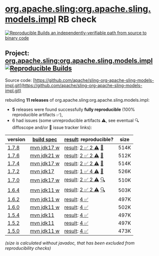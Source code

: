 [org.apache.sling:org.apache.sling.models.impl](https://central.sonatype.com/artifact/org.apache.sling/org.apache.sling.models.impl/versions) RB check
=======

[![Reproducible Builds](https://reproducible-builds.org/images/logos/rb.svg) an independently-verifiable path from source to binary code](https://reproducible-builds.org/)

## Project: [org.apache.sling:org.apache.sling.models.impl](https://central.sonatype.com/artifact/org.apache.sling/org.apache.sling.models.impl/versions) [![Reproducible Builds](https://img.shields.io/endpoint?url=https://raw.githubusercontent.com/jvm-repo-rebuild/reproducible-central/master/content/org/apache/sling/org.apache.sling.models.impl/badge.json)](https://github.com/jvm-repo-rebuild/reproducible-central/blob/master/content/org/apache/sling/org.apache.sling.models.impl/README.md)

Source code: [https://github.com/apache/sling-org-apache-sling-models-impl.git](https://github.com/apache/sling-org-apache-sling-models-impl.git)

rebuilding **11 releases** of org.apache.sling:org.apache.sling.models.impl:
- **5** releases were found successfully **fully reproducible** (100% reproducible artifacts :white_check_mark:),
- 6 had issues (some unreproducible artifacts :warning:, see eventual :mag: diffoscope and/or :memo: issue tracker links):

| version | [build spec](/BUILDSPEC.md) | [result](https://reproducible-builds.org/docs/jvm/): reproducible? | size |
| -- | --------- | ------ | -- |
| [1.7.8](https://central.sonatype.com/artifact/org.apache.sling/org.apache.sling.models.impl/1.7.8/pom) | [mvn jdk17 w](org.apache.sling.models.impl-1.7.8.buildspec) | [result](org.apache.sling.models.impl-1.7.8.buildinfo): [2 :white_check_mark:  2 :warning:](org.apache.sling.models.impl-1.7.8.buildcompare) [:memo:](https://github.com/apache/sling-org-apache-sling-models-impl/pull/62) | 514K |
| [1.7.6](https://central.sonatype.com/artifact/org.apache.sling/org.apache.sling.models.impl/1.7.6/pom) | [mvn jdk21 w](org.apache.sling.models.impl-1.7.6.buildspec) | [result](org.apache.sling.models.impl-1.7.6.buildinfo): [2 :white_check_mark:  2 :warning:](org.apache.sling.models.impl-1.7.6.buildcompare) [:memo:](https://github.com/apache/sling-org-apache-sling-models-impl/pull/62) | 512K |
| [1.7.4](https://central.sonatype.com/artifact/org.apache.sling/org.apache.sling.models.impl/1.7.4/pom) | [mvn jdk17 w](org.apache.sling.models.impl-1.7.4.buildspec) | [result](org.apache.sling.models.impl-1.7.4.buildinfo): [2 :white_check_mark:  2 :warning:](org.apache.sling.models.impl-1.7.4.buildcompare) [:memo:](https://github.com/apache/sling-org-apache-sling-models-impl/pull/58) | 514K |
| [1.7.2](https://central.sonatype.com/artifact/org.apache.sling/org.apache.sling.models.impl/1.7.2/pom) | [mvn jdk17](org.apache.sling.models.impl-1.7.2.buildspec) | [result](org.apache.sling.models.impl-1.7.2.buildinfo): [1 :white_check_mark:  4 :warning:](org.apache.sling.models.impl-1.7.2.buildcompare) [:memo:](https://github.com/apache/sling-org-apache-sling-models-impl/pull/58) | 526K |
| [1.7.0](https://central.sonatype.com/artifact/org.apache.sling/org.apache.sling.models.impl/1.7.0/pom) | [mvn jdk17 w](org.apache.sling.models.impl-1.7.0.buildspec) | [result](org.apache.sling.models.impl-1.7.0.buildinfo): [2 :white_check_mark:  2 :warning:](org.apache.sling.models.impl-1.7.0.buildcompare) [:mag:](org.apache.sling.models.impl-1.7.0.diffoscope) | 510K |
| [1.6.4](https://central.sonatype.com/artifact/org.apache.sling/org.apache.sling.models.impl/1.6.4/pom) | [mvn jdk11 w](org.apache.sling.models.impl-1.6.4.buildspec) | [result](org.apache.sling.models.impl-1.6.4.buildinfo): [2 :white_check_mark:  2 :warning:](org.apache.sling.models.impl-1.6.4.buildcompare) [:mag:](org.apache.sling.models.impl-1.6.4.diffoscope) | 503K |
| [1.6.2](https://central.sonatype.com/artifact/org.apache.sling/org.apache.sling.models.impl/1.6.2/pom) | [mvn jdk11 w](org.apache.sling.models.impl-1.6.2.buildspec) | [result](org.apache.sling.models.impl-1.6.2.buildinfo): [4 :white_check_mark: ](org.apache.sling.models.impl-1.6.2.buildcompare) | 497K |
| [1.6.0](https://central.sonatype.com/artifact/org.apache.sling/org.apache.sling.models.impl/1.6.0/pom) | [mvn jdk11 w](org.apache.sling.models.impl-1.6.0.buildspec) | [result](org.apache.sling.models.impl-1.6.0.buildinfo): [4 :white_check_mark: ](org.apache.sling.models.impl-1.6.0.buildcompare) | 502K |
| [1.5.4](https://central.sonatype.com/artifact/org.apache.sling/org.apache.sling.models.impl/1.5.4/pom) | [mvn jdk11](org.apache.sling.models.impl-1.5.4.buildspec) | [result](org.apache.sling.models.impl-1.5.4.buildinfo): [4 :white_check_mark: ](org.apache.sling.models.impl-1.5.4.buildcompare) | 497K |
| [1.5.2](https://central.sonatype.com/artifact/org.apache.sling/org.apache.sling.models.impl/1.5.2/pom) | [mvn jdk11](org.apache.sling.models.impl-1.5.2.buildspec) | [result](org.apache.sling.models.impl-1.5.2.buildinfo): [4 :white_check_mark: ](org.apache.sling.models.impl-1.5.2.buildcompare) | 497K |
| [1.5.0](https://central.sonatype.com/artifact/org.apache.sling/org.apache.sling.models.impl/1.5.0/pom) | [mvn jdk11 w](org.apache.sling.models.impl-1.5.0.buildspec) | [result](org.apache.sling.models.impl-1.5.0.buildinfo): [4 :white_check_mark: ](org.apache.sling.models.impl-1.5.0.buildcompare) | 473K |

<i>(size is calculated without javadoc, that has been excluded from reproducibility checks)</i>
